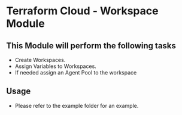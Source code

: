 # Terraform Cloud - Workspace Module

## This Module will perform the following tasks

* Create Workspaces.
* Assign Variables to Workspaces.
* If needed assign an Agent Pool to the workspace

## Usage

* Please refer to the example folder for an example.
